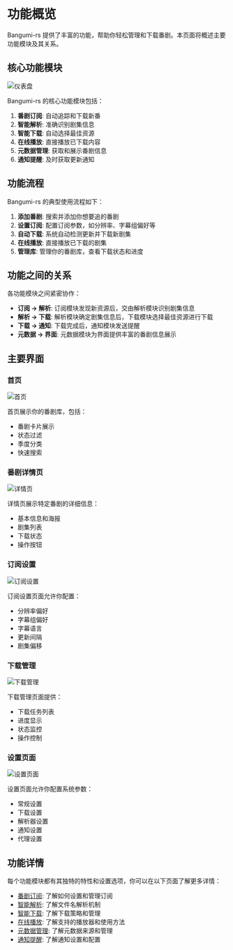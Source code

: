 # 功能概览

Bangumi-rs 提供了丰富的功能，帮助你轻松管理和下载番剧。本页面将概述主要功能模块及其关系。

## 核心功能模块

![仪表盘](/screenshot/dashboard.png)

Bangumi-rs 的核心功能模块包括：

1. **番剧订阅**: 自动追踪和下载新番
2. **智能解析**: 准确识别剧集信息
3. **智能下载**: 自动选择最佳资源
4. **在线播放**: 直接播放已下载内容
5. **元数据管理**: 获取和展示番剧信息
6. **通知提醒**: 及时获取更新通知

## 功能流程

Bangumi-rs 的典型使用流程如下：

1. **添加番剧**: 搜索并添加你想要追的番剧
2. **设置订阅**: 配置订阅参数，如分辨率、字幕组偏好等
3. **自动下载**: 系统自动检测更新并下载新剧集
4. **在线播放**: 直接播放已下载的剧集
5. **管理库**: 管理你的番剧库，查看下载状态和进度

## 功能之间的关系

各功能模块之间紧密协作：

- **订阅 → 解析**: 订阅模块发现新资源后，交由解析模块识别剧集信息
- **解析 → 下载**: 解析模块确定剧集信息后，下载模块选择最佳资源进行下载
- **下载 → 通知**: 下载完成后，通知模块发送提醒
- **元数据 → 界面**: 元数据模块为界面提供丰富的番剧信息展示

## 主要界面

### 首页

![首页](/screenshot/home.png)

首页展示你的番剧库，包括：

- 番剧卡片展示
- 状态过滤
- 季度分类
- 快速搜索

### 番剧详情页

![详情页](/screenshot/detail.png)

详情页展示特定番剧的详细信息：

- 基本信息和海报
- 剧集列表
- 下载状态
- 操作按钮

### 订阅设置

![订阅设置](/screenshot/subscribe.png)

订阅设置页面允许你配置：

- 分辨率偏好
- 字幕组偏好
- 字幕语言
- 更新间隔
- 剧集偏移

### 下载管理

![下载管理](/screenshot/download.png)

下载管理页面提供：

- 下载任务列表
- 进度显示
- 状态监控
- 操作控制

### 设置页面

![设置页面](/screenshot/settings.png)

设置页面允许你配置系统参数：

- 常规设置
- 下载设置
- 解析器设置
- 通知设置
- 代理设置

## 功能详情

每个功能模块都有其独特的特性和设置选项，你可以在以下页面了解更多详情：

- [番剧订阅](/features/subscription): 了解如何设置和管理订阅
- [智能解析](/features/parser): 了解文件名解析机制
- [智能下载](/features/download): 了解下载策略和管理
- [在线播放](/features/play): 了解支持的播放器和使用方法
- [元数据管理](/features/metadata): 了解元数据来源和管理
- [通知提醒](/features/notification): 了解通知设置和配置

